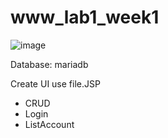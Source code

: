 # www_lab1_week1


![image](https://github.com/phonggg78/www_lab1_week1/assets/98084407/2b780455-3fe7-411e-adab-a59c9d6ab417)




Database: mariadb

Create UI use file.JSP
+ CRUD
+ Login
+ ListAccount

